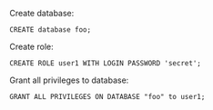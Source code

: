 Create database:

```
CREATE database foo;
```

Create role:

```
CREATE ROLE user1 WITH LOGIN PASSWORD 'secret';
```

Grant all privileges to database:

```
GRANT ALL PRIVILEGES ON DATABASE "foo" to user1;
```
